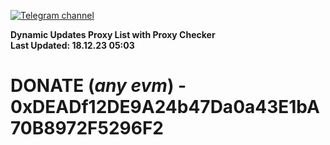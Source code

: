 [![Telegram channel](https://img.shields.io/endpoint?url=https://runkit.io/damiankrawczyk/telegram-badge/branches/master?url=https://t.me/n4z4v0d)](https://t.me/n4z4v0d) 

**Dynamic Updates Proxy List with Proxy Checker**  
**Last Updated: 18.12.23 05:03**

# DONATE (_any evm_) - 0xDEADf12DE9A24b47Da0a43E1bA70B8972F5296F2
